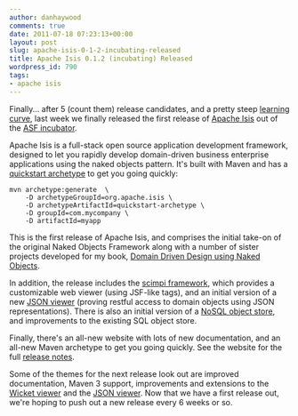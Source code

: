 ```yaml
---
author: danhaywood
comments: true
date: 2011-07-18 07:23:13+00:00
layout: post
slug: apache-isis-0-1-2-incubating-released
title: Apache Isis 0.1.2 (incubating) Released
wordpress_id: 790
tags:
- apache isis
---
```


Finally... after 5 (count them) release candidates, and a pretty steep [learning curve](http://incubator.apache.org/isis/docbkx/html/guide/ch10.html), last week we finally released the first release of [Apache Isis](http://incubator.apache.org/isis) out of the [ASF incubator](http://incubator.apache.org/).

Apache Isis is a full-stack open source application development framework, designed to let you rapidly develop domain-driven business enterprise applications using the naked objects pattern. It's built with Maven and has a [quickstart archetype](http://incubator.apache.org/isis/quickstart-app.html) to get you going quickly:
<!-- more -->

    
    mvn archetype:generate  \
        -D archetypeGroupId=org.apache.isis \
        -D archetypeArtifactId=quickstart-archetype \
        -D groupId=com.mycompany \
        -D artifactId=myapp
    



This is the first release of Apache Isis, and comprises the initial take-on of the original Naked Objects Framework along with a number of sister projects developed for my book, [Domain Driven Design using Naked Objects](http://pragprog.com/titles/dhnako/domain-driven-design-using-naked-objects).

In addition, the release includes the [scimpi framework](http://incubator.apache.org/isis/viewer/scimpi/index.html), which provides a customizable web viewer (using JSF-like tags), and an initial version of a new [JSON viewer](http://incubator.apache.org/isis/viewer/json/index.html) (proving restful access to domain objects using JSON representations).  There is also an initial version of a [NoSQL object store](http://incubator.apache.org/isis/runtimes/dflt/objectstores/nosql/index.html), and improvements to the existing SQL object store.

Finally, there's an all-new website with lots of new documentation, and an all-new Maven archetype to get you going quickly.  See the website for the full [release notes](http://incubator.apache.org/isis/release-notes-0.1.2-incubating.html).

Some of the themes for the next release look out are improved documentation, Maven 3 support, improvements and extensions to the [Wicket viewer](http://incubator.apache.org/isis/viewer/wicket/index.html) and the [JSON viewer](http://incubator.apache.org/isis/viewer/json/index.html).  Now that we have a first release out, we're hoping to push out a new release every 6 weeks or so.
